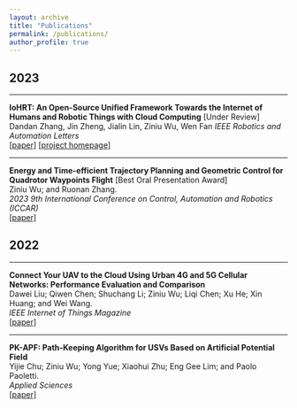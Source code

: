 ```yaml
---
layout: archive
title: "Publications"
permalink: /publications/
author_profile: true
---
```


<!-- {% if author.googlescholar %}
  You can also find my articles on <u><a href="{{author.googlescholar}}">my Google Scholar profile</a>.</u>
{% endif %}

{% include base_path %}

{% for post in site.publications reversed %}
  {% include archive-single.html %}
{% endfor %} -->

<!-- ## Journals:

* D. Liu, Q. Chen, S. Li, **Z. Wu**, L. Chen, X. He, X. Huang, and W. Wang, Connect Your UAV to The Cloud Using Urban 4G and 5G Cellular Networks: Performance Evaluation and Comparison, *IEEE Internet of Things Magazine (IoTM)*, 2022. [[paper]](https://doi.org/10.1109/IOTM.001.2200123)
* Y. Chu, **Z. Wu**, Y. Yue, X. Zhu, E. G. Lim, and P. Paoletti, PK-APF: Path-Keeping Algorithm for USVs Based on Artificial Potential Field, *Applied Sciences*, 2022. [[paper]](https://www.mdpi.com/2076-3417/12/16/8201)
 -->
<script src="https://kit.fontawesome.com/0f54bb8f22.js" crossorigin="anonymous"></script>

<script src="https://bibbase.org/show?bib=https://raw.githubusercontent.com/RoboDD/site/master/_publications/my-publication.bib&jsonp=1&theme=mila&hidemenu=false&showSearch=false&noIndex=true&fullnames=1"></script> 


## 2023

---

**IoHRT: An Open-Source Unified Framework Towards the Internet of Humans and Robotic Things with Cloud Computing** [Under Review]  
Dandan Zhang, Jin Zheng, Jialin Lin, Ziniu Wu, Wen Fan
*IEEE Robotics and Automation Letters*  
[[paper]](baidu.com) [[project homepage]](https://sites.google.com/view/iohirtplus)  

---

**Energy and Time-efficient Trajectory Planning and Geometric Control for Quadrotor Waypoints Flight** [Best Oral Presentation Award]  
Ziniu Wu; and Ruonan Zhang.  
*2023 9th International Conference on Control, Automation and Robotics (ICCAR)*  
[[paper]](https://ieeexplore.ieee.org/abstract/document/10151732)  

## 2022

---

**Connect Your UAV to the Cloud Using Urban 4G and 5G Cellular Networks: Performance Evaluation and Comparison**  
Dawei Liu; Qiwen Chen; Shuchang Li; Ziniu Wu; Liqi Chen; Xu He; Xin Huang; and Wei Wang.  
*IEEE Internet of Things Magazine*  
[[paper]](https://ieeexplore.ieee.org/document/10012489)  

---

**PK-APF: Path-Keeping Algorithm for USVs Based on Artificial Potential Field**  
Yijie Chu; Ziniu Wu; Yong Yue; Xiaohui Zhu; Eng Gee Lim; and Paolo Paoletti.  
*Applied Sciences*  
[[paper]](https://www.mdpi.com/2076-3417/12/16/8201)  
<!-- 
## Patents:

* 一种移动机器人多传感器固定支架，中国实用新型专利，CN214520309U。 -->

